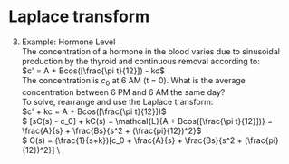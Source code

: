 # Laplace transform
3. Example: Hormone Level \
The concentration of a hormone in the blood varies due to sinusoidal production by the thyroid and continuous removal according to: \
$c' = A + Bcos([\frac{\pi t}{12}]) - kc$  \
The concentration is $c_0$ at 6 AM (t = 0). What is the average concentration between 6 PM and 6 AM the same day? \
To solve, rearrange and use the Laplace transform: \
$c' + kc = A + Bcos([\frac{\pi t}{12}])$ \
$ [sC(s) - c_0] + kC(s) = \mathcal{L}\{A + Bcos([\frac{\pi t}{12}])} = \frac{A}{s} + \frac{Bs}{s^2 + (\frac{pi}{12})^2}$  \
$ C(s) = (\frac{1}{s+k})[c_0 + \frac{A}{s} + \frac{Bs}{s^2 + (\frac{pi}{12})^2}]  \